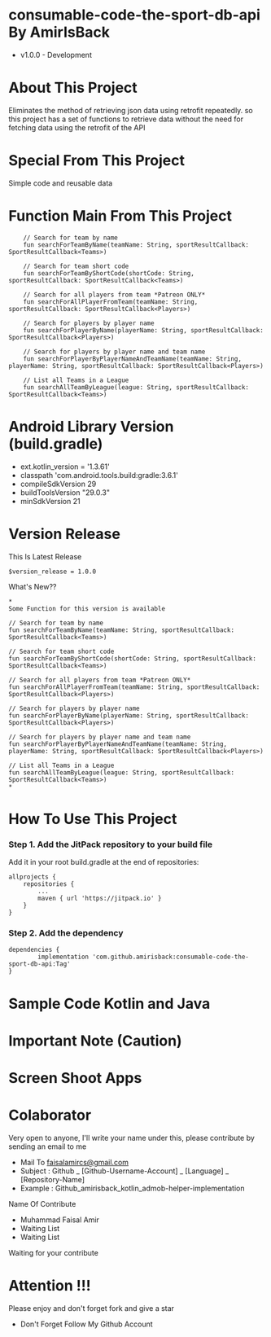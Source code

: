 # consumable-code-the-sport-db-api By AmirIsBack
- v1.0.0 - Development

# About This Project
Eliminates the method of retrieving json data using retrofit repeatedly. so this project has a set of functions to retrieve data without the need for fetching data using the retrofit of the API

# Special From This Project
Simple code and reusable data

# Function Main From This Project
        // Search for team by name
        fun searchForTeamByName(teamName: String, sportResultCallback: SportResultCallback<Teams>)
    
        // Search for team short code
        fun searchForTeamByShortCode(shortCode: String, sportResultCallback: SportResultCallback<Teams>)
    
        // Search for all players from team *Patreon ONLY*
        fun searchForAllPlayerFromTeam(teamName: String, sportResultCallback: SportResultCallback<Players>)
    
        // Search for players by player name
        fun searchForPlayerByName(playerName: String, sportResultCallback: SportResultCallback<Players>)
    
        // Search for players by player name and team name
        fun searchForPlayerByPlayerNameAndTeamName(teamName: String, playerName: String, sportResultCallback: SportResultCallback<Players>)
    
        // List all Teams in a League
        fun searchAllTeamByLeague(league: String, sportResultCallback: SportResultCallback<Teams>)

# Android Library Version (build.gradle)
- ext.kotlin_version = '1.3.61'
- classpath 'com.android.tools.build:gradle:3.6.1'
- compileSdkVersion 29
- buildToolsVersion "29.0.3"
- minSdkVersion 21

# Version Release
This Is Latest Release

    $version_release = 1.0.0

What's New??

    * 
    Some Function for this version is available
    
    // Search for team by name
    fun searchForTeamByName(teamName: String, sportResultCallback: SportResultCallback<Teams>)
    
    // Search for team short code
    fun searchForTeamByShortCode(shortCode: String, sportResultCallback: SportResultCallback<Teams>)
    
    // Search for all players from team *Patreon ONLY*
    fun searchForAllPlayerFromTeam(teamName: String, sportResultCallback: SportResultCallback<Players>)
    
    // Search for players by player name
    fun searchForPlayerByName(playerName: String, sportResultCallback: SportResultCallback<Players>)
    
    // Search for players by player name and team name
    fun searchForPlayerByPlayerNameAndTeamName(teamName: String, playerName: String, sportResultCallback: SportResultCallback<Players>)
    
    // List all Teams in a League
    fun searchAllTeamByLeague(league: String, sportResultCallback: SportResultCallback<Teams>)
    *

# How To Use This Project
<h3>Step 1. Add the JitPack repository to your build file</h3>

Add it in your root build.gradle at the end of repositories:

	allprojects {
		repositories {
			...
			maven { url 'https://jitpack.io' }
		}
	}
  
  
<h3>Step 2. Add the dependency</h3>

	dependencies {
            implementation 'com.github.amirisback:consumable-code-the-sport-db-api:Tag'
	}
	
	
# Sample Code Kotlin and Java
    
# Important Note (Caution)

# Screen Shoot Apps

# Colaborator
Very open to anyone, I'll write your name under this, please contribute by sending an email to me

- Mail To faisalamircs@gmail.com
- Subject : Github _ [Github-Username-Account] _ [Language] _ [Repository-Name]
- Example : Github_amirisback_kotlin_admob-helper-implementation

Name Of Contribute
- Muhammad Faisal Amir
- Waiting List
- Waiting List

Waiting for your contribute

# Attention !!!
Please enjoy and don't forget fork and give a star
- Don't Forget Follow My Github Account